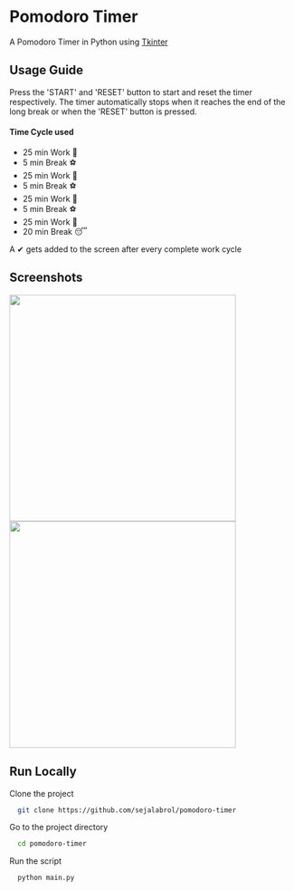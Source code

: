 # Pomodoro Timer

A Pomodoro Timer in Python using [Tkinter](https://docs.python.org/3/library/tkinter.html)

## Usage Guide

Press the 'START' and 'RESET' button to start and reset the timer respectively. The timer automatically stops when it reaches the end of the long break or when the 'RESET' button is pressed.

#### Time Cycle used
- 25 min Work 📖
- 5 min Break ⚽
- 25 min Work 📖
- 5 min Break ⚽
- 25 min Work 📖
- 5 min Break ⚽
- 25 min Work 📖
- 20 min Break 😴

A ✔ gets added to the screen after every complete work cycle 


  
## Screenshots
<img src="https://user-images.githubusercontent.com/87208681/126866265-80734ce9-78bb-4861-819b-ca227f2bfcfe.png" width="400"> <img src="https://user-images.githubusercontent.com/87208681/126866352-18d7df0c-d147-42bd-8583-fea16bd6efb0.png" width="400">


## Run Locally

Clone the project

```bash
  git clone https://github.com/sejalabrol/pomodoro-timer
```

Go to the project directory

```bash
  cd pomodoro-timer
```

Run the script

```bash
  python main.py
```
